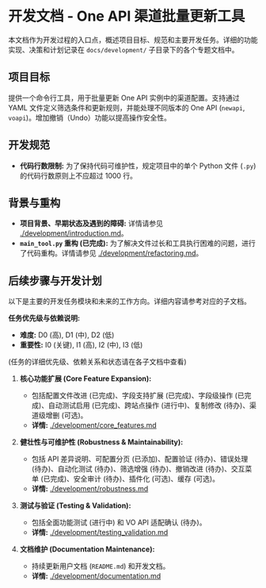 # 开发文档 - One API 渠道批量更新工具

本文档作为开发过程的入口点，概述项目目标、规范和主要开发任务。详细的功能实现、决策和计划记录在 `docs/development/` 子目录下的各个专题文档中。

## 项目目标

提供一个命令行工具，用于批量更新 One API 实例中的渠道配置。支持通过 YAML 文件定义筛选条件和更新规则，并能处理不同版本的 One API (`newapi`, `voapi`)。增加撤销（Undo）功能以提高操作安全性。

## 开发规范

*   **代码行数限制:** 为了保持代码可维护性，规定项目中的单个 Python 文件 (`.py`) 的代码行数原则上不应超过 1000 行。

## 背景与重构

*   **项目背景、早期状态及遇到的障碍:** 详情请参见 [./development/introduction.md](./development/introduction.md)。
*   **`main_tool.py` 重构 (已完成):** 为了解决文件过长和工具执行困难的问题，进行了代码重构。详情请参见 [./development/refactoring.md](./development/refactoring.md)。

## 后续步骤与开发计划

以下是主要的开发任务模块和未来的工作方向。详细内容请参考对应的子文档。

**任务优先级与依赖说明:**

*   **难度:** D0 (高), D1 (中), D2 (低)
*   **重要性:** I0 (关键), I1 (高), I2 (中), I3 (低)

(任务的详细优先级、依赖关系和状态请在各子文档中查看)

1.  **核心功能扩展 (Core Feature Expansion):**
    *   包括配置文件改进 (已完成)、字段支持扩展 (已完成)、字段级操作 (已完成)、自动测试启用 (已完成)、跨站点操作 (进行中)、复制修改 (待办)、渠道级增删 (可选)。
    *   **详情:** [./development/core_features.md](./development/core_features.md)

2.  **健壮性与可维护性 (Robustness & Maintainability):**
    *   包括 API 差异说明、可配置分页 (已添加)、配置验证 (待办)、错误处理 (待办)、自动化测试 (待办)、筛选增强 (待办)、撤销改进 (待办)、交互菜单 (已完成)、安全审计 (待办)、插件化 (可选)、缓存 (可选)。
    *   **详情:** [./development/robustness.md](./development/robustness.md)

3.  **测试与验证 (Testing & Validation):**
    *   包括全面功能测试 (进行中) 和 VO API 适配确认 (待办)。
    *   **详情:** [./development/testing_validation.md](./development/testing_validation.md)

4.  **文档维护 (Documentation Maintenance):**
    *   持续更新用户文档 (`README.md`) 和开发文档。
    *   **详情:** [./development/documentation.md](./development/documentation.md)